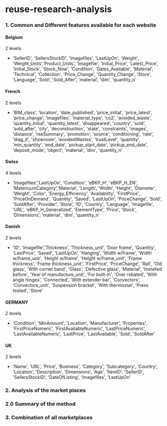 # reuse-research-analysis

### 1. Common and Different features available for each website

#### Belgium 
2 levels
- 'SellerID', 'SellersStockID', 'Imagefiles',
'LastUpOn', 'Weight', 'Weight_Units','Product_Units', 'Imagefile',
'Initial_Price', 'Latest_Price', 'Initial_Stock', 'Stock_Now',
'Condition', 'Dates_Available', 'Material', 'Technical',
'Collection', 'Price_Change', 'Quantity_Change', 
'Store', 'Language', 'Sold', 'Sold_After', 'material', 'dim',
'quantity_n'

#### French
2 levels
- 'BIM_class', 'location',
'date_published', 'price_initial', 'price_latest', 'price_change',
'imagefiles', 'material_type', 'co2', 'avoided_waste',
'quantity_initial', 'quantity_latest', 'disappeared', 'country', 'sold',
'sold_after', 'city', 'deconstruction', 'state', 'constraints',
'images', 'distance', 'rseSummary', 'promotion',
'source', 'conditioning', 'rate', 'diag_it', 'showroom',
'avoidedWastes', 'trustLevel', 'quantity', 'min_quantity', 'end_date',
'pickup_start_date', 'pickup_end_date', 'deposit_mode',
'object', 'material', 'dim', 'quantity_n'

#### Swiss 
4 levels
- 'Imagefiles','LastUpOn', 'Condition', 'eBKP_H',
       'eBKP_H_EN', 'MateriuumCategory','Material', 'Length', 'Width', 'Height',
       'Diameter', 'Weight', 'Color', 'Energy_Efficiency', 'Availability',
       'FirstPrice', 'PriceOnDemand', 'Quantity', 'Saved',
       'LastUpOn', 'PriceChange', 'Sold', 'SoldAfter', 'Provider',
       'Store', 'ID', 'Country', 'Language', 'Imagefile', 'URL',
       'eBKP_H_Generalized', 'ElementType', 'Price', 'Stock', 'Dimensions',
       'material', 'dim', 'quantity_n'

#### Danish 
2 levels
- 'ID', 'Imagefile','Thickness', 'Thickness_unit', 'Door frame', 'Quantity', 'LastPrice',
        'Saved', 'LastUpOn', 'Hanging', 'Width w/frame', 'Width w/frame_unit',
        'Height w/frame', 'Height w/frame_unit', 'Frame thickness',
        'Frame thickness_unit', 'FirstPrice', 'PriceChange',
        'Rail', 'Old glass', 'With corner band', 'Glass', 'Defective glass',
        'Material', 'Installed before', 'Year of manufacture_unit',
        'For built-in', 'Over rebated', 'With angle hinges', 'Connected',
        'With extender bar', 'Convectors', 'Convectors_unit', 'Suspension bracket', 'With thermostat',
        'Press tested', 'Store'

#### GERMANY 
2 levels
- 'Condition', 'MinAmount',
       'Location', 'Manufacturer', 'Properties', 'FirstPriceNumeric',
       'FirstAvailableNumeric', 'LastPriceNumeric', 'LastAvailableNumeric',
       'LastPrice', 'LastAvailable', 'Sold', 'SoldAfter'

#### UK 
2 levels
- 'Name', 'URL', 'Price', 'Business', 'Category', 'Subcategory',
       'Country', 'Location', 'Description', 'Dimensions', 'Age', 'ItemID',
       'SellerID', 'SellersStockID', 'DateOfListing', 'Imagefiles',
       'LastUpOn'






### 2. Analysis of the market places
### 2.0 Summary of the method









### 3. Combination of all marketplaces


